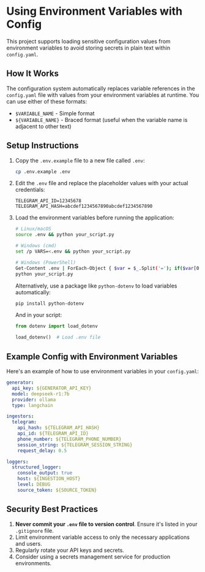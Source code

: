 # Using Environment Variables with Config

This project supports loading sensitive configuration values from environment variables to avoid storing secrets in plain text within `config.yaml`.

## How It Works

The configuration system automatically replaces variable references in the `config.yaml` file with values from your environment variables at runtime. You can use either of these formats:

- `$VARIABLE_NAME` - Simple format
- `${VARIABLE_NAME}` - Braced format (useful when the variable name is adjacent to other text)

## Setup Instructions

1. Copy the `.env.example` file to a new file called `.env`:

   ```bash
   cp .env.example .env
   ```

2. Edit the `.env` file and replace the placeholder values with your actual credentials:

   ```
   TELEGRAM_API_ID=12345678
   TELEGRAM_API_HASH=abcdef1234567890abcdef1234567890
   ```

3. Load the environment variables before running the application:

   ```bash
   # Linux/macOS
   source .env && python your_script.py
   
   # Windows (cmd)
   set /p VARS=<.env && python your_script.py
   
   # Windows (PowerShell)
   Get-Content .env | ForEach-Object { $var = $_.Split('='); if($var[0] -and $var[1]) { [System.Environment]::SetEnvironmentVariable($var[0], $var[1]) } }
   python your_script.py
   ```

   Alternatively, use a package like `python-dotenv` to load variables automatically:

   ```bash
   pip install python-dotenv
   ```

   And in your script:

   ```python
   from dotenv import load_dotenv
   
   load_dotenv()  # Load .env file
   ```

## Example Config with Environment Variables

Here's an example of how to use environment variables in your `config.yaml`:

```yaml
generator:
  api_key: ${GENERATOR_API_KEY}
  model: deepseek-r1:7b
  provider: ollama
  type: langchain

ingestors:
  telegram:
    api_hash: ${TELEGRAM_API_HASH}
    api_id: ${TELEGRAM_API_ID}
    phone_number: ${TELEGRAM_PHONE_NUMBER}
    session_string: ${TELEGRAM_SESSION_STRING}
    request_delay: 0.5

loggers:
  structured_logger:
    console_output: true
    host: ${INGESTION_HOST}
    level: DEBUG
    source_token: ${SOURCE_TOKEN}
```

## Security Best Practices

1. **Never commit your `.env` file to version control**. Ensure it's listed in your `.gitignore` file.
2. Limit environment variable access to only the necessary applications and users.
3. Regularly rotate your API keys and secrets.
4. Consider using a secrets management service for production environments. 